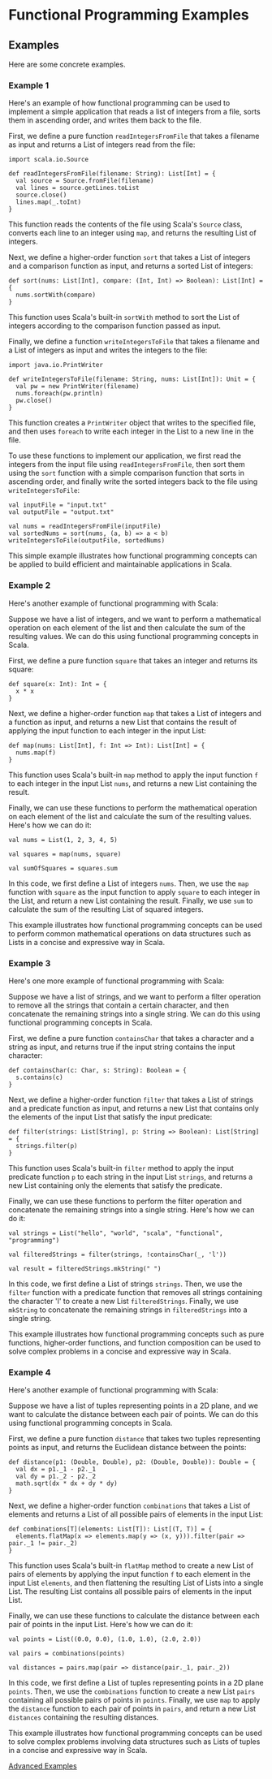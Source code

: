 # Functional Programming Examples

## Examples

Here are some concrete examples.

### Example 1

Here's an example of how functional programming can be used to implement a simple application that reads a list of integers from a file, sorts them in ascending order, and writes them back to the file.

First, we define a pure function `readIntegersFromFile` that takes a filename as input and returns a List of integers read from the file:

```
import scala.io.Source

def readIntegersFromFile(filename: String): List[Int] = {
  val source = Source.fromFile(filename)
  val lines = source.getLines.toList
  source.close()
  lines.map(_.toInt)
}

```

This function reads the contents of the file using Scala's `Source` class, converts each line to an integer using `map`, and returns the resulting List of integers.

Next, we define a higher-order function `sort` that takes a List of integers and a comparison function as input, and returns a sorted List of integers:

```
def sort(nums: List[Int], compare: (Int, Int) => Boolean): List[Int] = {
  nums.sortWith(compare)
}

```

This function uses Scala's built-in `sortWith` method to sort the List of integers according to the comparison function passed as input.

Finally, we define a function `writeIntegersToFile` that takes a filename and a List of integers as input and writes the integers to the file:

```
import java.io.PrintWriter

def writeIntegersToFile(filename: String, nums: List[Int]): Unit = {
  val pw = new PrintWriter(filename)
  nums.foreach(pw.println)
  pw.close()
}

```

This function creates a `PrintWriter` object that writes to the specified file, and then uses `foreach` to write each integer in the List to a new line in the file.

To use these functions to implement our application, we first read the integers from the input file using `readIntegersFromFile`, then sort them using the `sort` function with a simple comparison function that sorts in ascending order, and finally write the sorted integers back to the file using `writeIntegersToFile`:

```
val inputFile = "input.txt"
val outputFile = "output.txt"

val nums = readIntegersFromFile(inputFile)
val sortedNums = sort(nums, (a, b) => a < b)
writeIntegersToFile(outputFile, sortedNums)

```

This simple example illustrates how functional programming concepts can be applied to build efficient and maintainable applications in Scala.

### Example 2

Here's another example of functional programming with Scala:

Suppose we have a list of integers, and we want to perform a mathematical operation on each element of the list and then calculate the sum of the resulting values. We can do this using functional programming concepts in Scala.

First, we define a pure function `square` that takes an integer and returns its square:

```
def square(x: Int): Int = {
  x * x
}

```

Next, we define a higher-order function `map` that takes a List of integers and a function as input, and returns a new List that contains the result of applying the input function to each integer in the input List:

```
def map(nums: List[Int], f: Int => Int): List[Int] = {
  nums.map(f)
}

```

This function uses Scala's built-in `map` method to apply the input function `f` to each integer in the input List `nums`, and returns a new List containing the result.

Finally, we can use these functions to perform the mathematical operation on each element of the list and calculate the sum of the resulting values. Here's how we can do it:

```
val nums = List(1, 2, 3, 4, 5)

val squares = map(nums, square)

val sumOfSquares = squares.sum

```

In this code, we first define a List of integers `nums`. Then, we use the `map` function with `square` as the input function to apply `square` to each integer in the List, and return a new List containing the result. Finally, we use `sum` to calculate the sum of the resulting List of squared integers.

This example illustrates how functional programming concepts can be used to perform common mathematical operations on data structures such as Lists in a concise and expressive way in Scala.

### Example 3

Here's one more example of functional programming with Scala:

Suppose we have a list of strings, and we want to perform a filter operation to remove all the strings that contain a certain character, and then concatenate the remaining strings into a single string. We can do this using functional programming concepts in Scala.

First, we define a pure function `containsChar` that takes a character and a string as input, and returns true if the input string contains the input character:

```
def containsChar(c: Char, s: String): Boolean = {
  s.contains(c)
}

```

Next, we define a higher-order function `filter` that takes a List of strings and a predicate function as input, and returns a new List that contains only the elements of the input List that satisfy the input predicate:

```
def filter(strings: List[String], p: String => Boolean): List[String] = {
  strings.filter(p)
}

```

This function uses Scala's built-in `filter` method to apply the input predicate function `p` to each string in the input List `strings`, and returns a new List containing only the elements that satisfy the predicate.

Finally, we can use these functions to perform the filter operation and concatenate the remaining strings into a single string. Here's how we can do it:

```
val strings = List("hello", "world", "scala", "functional", "programming")

val filteredStrings = filter(strings, !containsChar(_, 'l'))

val result = filteredStrings.mkString(" ")

```

In this code, we first define a List of strings `strings`. Then, we use the `filter` function with a predicate function that removes all strings containing the character 'l' to create a new List `filteredStrings`. Finally, we use `mkString` to concatenate the remaining strings in `filteredStrings` into a single string.

This example illustrates how functional programming concepts such as pure functions, higher-order functions, and function composition can be used to solve complex problems in a concise and expressive way in Scala.

### Example 4

Here's another example of functional programming with Scala:

Suppose we have a list of tuples representing points in a 2D plane, and we want to calculate the distance between each pair of points. We can do this using functional programming concepts in Scala.

First, we define a pure function `distance` that takes two tuples representing points as input, and returns the Euclidean distance between the points:

```
def distance(p1: (Double, Double), p2: (Double, Double)): Double = {
  val dx = p1._1 - p2._1
  val dy = p1._2 - p2._2
  math.sqrt(dx * dx + dy * dy)
}

```

Next, we define a higher-order function `combinations` that takes a List of elements and returns a List of all possible pairs of elements in the input List:

```
def combinations[T](elements: List[T]): List[(T, T)] = {
  elements.flatMap(x => elements.map(y => (x, y))).filter(pair => pair._1 != pair._2)
}

```

This function uses Scala's built-in `flatMap` method to create a new List of pairs of elements by applying the input function `f` to each element in the input List `elements`, and then flattening the resulting List of Lists into a single List. The resulting List contains all possible pairs of elements in the input List.

Finally, we can use these functions to calculate the distance between each pair of points in the input List. Here's how we can do it:

```
val points = List((0.0, 0.0), (1.0, 1.0), (2.0, 2.0))

val pairs = combinations(points)

val distances = pairs.map(pair => distance(pair._1, pair._2))

```

In this code, we first define a List of tuples representing points in a 2D plane `points`. Then, we use the `combinations` function to create a new List `pairs` containing all possible pairs of points in `points`. Finally, we use `map` to apply the `distance` function to each pair of points in `pairs`, and return a new List `distances` containing the resulting distances.

This example illustrates how functional programming concepts can be used to solve complex problems involving data structures such as Lists of tuples in a concise and expressive way in Scala.

[Advanced Examples ](Functional%20Programming%20Examples.md)
